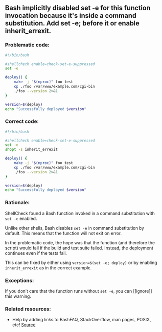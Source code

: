 ## Bash implicitly disabled set -e for this function invocation because it's inside a command substitution. Add set -e; before it or enable inherit_errexit.

### Problematic code:

```sh
#!/bin/bash

#shellcheck enable=check-set-e-suppressed
set -e

deploy() {
    make -j "$(nproc)" foo test
    cp ./foo /var/www/example.com/cgi-bin
    ./foo --version 2>&1
}

version=$(deploy)
echo "Successfully deployed $version"
```

### Correct code:

```sh
#!/bin/bash

#shellcheck enable=check-set-e-suppressed
set -e
shopt -s inherit_errexit

deploy() {
    make -j "$(nproc)" foo test
    cp ./foo /var/www/example.com/cgi-bin
    ./foo --version 2>&1
}

version=$(deploy)
echo "Successfully deployed $version"
```
### Rationale:

ShellCheck found a Bash function invoked in a command substitution with `set -e` enabled.

Unlike other shells, Bash disables `set -e` in command substitution by default. This means that the function will not exit on error. 

In the problematic code, the hope was that the function (and therefore the script) would fail if the build and test suite failed. Instead, the deployment continues even if the tests fail. 

This can be fixed by either using `version=$(set -e; deploy)` or by enabling `inherit_errexit` as in the correct example.

### Exceptions:

If you don't care that the function runs without `set -e`, you can [[ignore]] this warning.

### Related resources:

* Help by adding links to BashFAQ, StackOverflow, man pages, POSIX, etc!
[Source](https://github.com/koalaman/shellcheck/wiki/SC2311)

